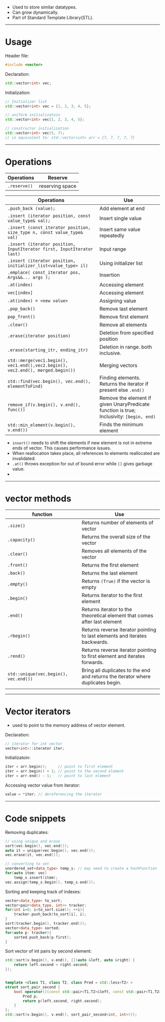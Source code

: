 
- Used to store similar datatypes.
- Can grow dynamically.
- Part of Standard Template Library(STL).

----
# Usage

Header file:
```cpp
#include <vector>
```

Declaration:
```cpp
std::vector<int> vec;
```

Initialization:  
```cpp
// Initializer list
std::vector<int> vec = {1, 2, 3, 4, 5};

// uniform initializatoin
std::vector<int> vec{1, 2, 3, 4, 5};

// constructor initialization
std::vector<int> vec(5, 7);
// is equivalent to: std::vector<int> arr = {7, 7, 7, 7, 7}
```

---
# Operations

| Operations   | Reserve         |
| ------------ | --------------- |
| `.reserve()` | reserving space |


| Operations                                                                      | Use                                                                                      |
| ------------------------------------------------------------------------------- | ---------------------------------------------------------------------------------------- |
| `.push_back (value);`                                                           | Add element at end                                                                       |
| `.insert (iterator position, const value_type& val);`                           | Insert single value                                                                      |
| `.insert (const_iterator position, size_type n, const value_type& val)`         | Insert same value repeatedly                                                             |
| `.insert (iterator position, InputIterator first, InputIterator last)`          | Input range                                                                              |
| `.insert (iterator position, initializer_list<value_type> il)`                  | Using initializer list                                                                   |
| `.emplace( const_iterator pos, Args&&... args );`                               | Insertion                                                                                |
| `.at(index)`                                                                    | Accessing element                                                                        |
| `vec[index]`                                                                    | Accessing element                                                                        |
| `.at(index) = <new value>`                                                      | Assigning value                                                                          |
| `.pop_back()`                                                                   | Remove last element                                                                      |
| `pop_front()`                                                                   | Remove first element                                                                     |
| `.clear()`                                                                      | Remove all elements                                                                      |
| `.erase(iterator position)`                                                     | Deletion from specified position                                                         |
| `.erase(starting_itr, ending_itr)`                                              | Deletion in range. both inclusive.                                                       |
| `std::merge(vec1.begin(), vec1.end(),vec2.begin(), vec2.end(), merged.begin())` | Merging vectors                                                                          |
| `std::find(vec.begin(), vec.end(), elementToFind)`                              | Finding elements. Returns the iterator if present else `.end()`                          |
| `remove_if(v.begin(), v.end(), func())`                                         | Remove the element if given UnaryPredicate function is true; Inclusivity: `[begin, end)` |
| `std::min_element(v.begin(), v.end())`                                          | Finds the minimum element                                                                |

- `insert()` needs to shift the elements if new element is not in extreme ends of vector. This causes performance issues.
- When reallocation takes place, all references to elements reallocated are invalidated.
- `.at()` throws exception for out of bound error while `[]` gives garbage value.
- 

----
# vector methods

| function                              | Use                                                                              |
| ------------------------------------- | -------------------------------------------------------------------------------- |
| `.size()`                             | Returns number of elements of vector                                             |
| `.capacity()`                         | Returns the overall size of the vector                                           |
| `.clear()`                            | Removes all elements of the vector                                               |
| `.front()`                            | Returns the first element                                                        |
| `.back()`                             | Returns the last element                                                         |
| `.empty()`                            | Returns `(True)` if the vector is empty                                          |
| `.begin()`                            | Returns iterator to the first element                                            |
| `.end()`                              | Returns iterator to the theoretical element that comes after last element        |
| `.rbegin()`                           | Returns reverse iterator pointing to last elements and iterates backwards.       |
| `.rend()`                             | Returns reverse iterator pointing to first element and iterates forwards.        |
| `std::unique(vec.begin(), vec.end())` | Bring all duplicates to the end and returns the iterator where duplicates begin. |
|                                       |                                                                                  |

----
# Vector iterators
- used to point to the memory address of vector element.

Declaration:
```cpp
// iterator for int vector
vector<int>::iterator iter;
```

Initializatoin:
```cpp
iter = arr.begin();     // point to first element
iter = arr.begin() + 1; // point to the second element
iter = arr.end() - 1;   // point to last element
```

Accessing vector value from iterator:
```cpp
value = *iter; // dereferencing the iterator
```

----

# Code snippets

Removing duplicates:
```cpp
// using unique and erase
sort(vec.begin(), vec.end());
auto it = unique(vec.begin(), vec.end());
vec.erase(it, vec.end());
```

```cpp
// converting to set
unordered_set<data_type> temp_s; // may need to create a hashFunction
for(auto item: vec)
	temp_s.insert(item);
vec.assign(temp_s.begin(), temp_s.end());
```

Sorting and keeping track of indexes:
```cpp
vector<data_type> to_sort;
vector<pair<data_type, int>> tracker;
for(int i=0; i<to_sort.size(); ++i){
	tracker.push_back(to_sort[i], i);
}
sort(tracker.begin(), tracker.end());
vector<data_type> sorted;
for(auto p: tracker){
	sorted.push_back(p.first);
}
```

Sort vector of int pairs by second element:
```cpp
std::sort(v.begin(), v.end(), [](auto &left, auto &right) {
    return left.second < right.second;
});


template <class T1, class T2, class Pred = std::less<T2> >
struct sort_pair_second {
    bool operator()(const std::pair<T1,T2>&left, const std::pair<T1,T2>&right) {
        Pred p;
        return p(left.second, right.second);
    }
};
std::sort(v.begin(), v.end(), sort_pair_second<int, int>());
```
